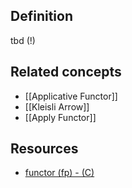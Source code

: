 ## Definition

tbd (!)


## Related concepts
 * [[Applicative Functor]]
 * [[Kleisli Arrow]]
 * [[Apply Functor]]    

## Resources

  * [functor (fp) - (C)](https://synergo.atlassian.net/wiki/pages/viewpage.action?pageId=34407107)
  